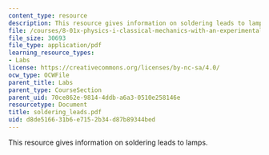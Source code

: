```yaml
---
content_type: resource
description: This resource gives information on soldering leads to lamps.
file: /courses/8-01x-physics-i-classical-mechanics-with-an-experimental-focus-fall-2002/d8de516631b6e7152b34d87b89344bed_soldering_leads.pdf
file_size: 30693
file_type: application/pdf
learning_resource_types:
- Labs
license: https://creativecommons.org/licenses/by-nc-sa/4.0/
ocw_type: OCWFile
parent_title: Labs
parent_type: CourseSection
parent_uid: 70ce862e-9814-4ddb-a6a3-0510e258146e
resourcetype: Document
title: soldering_leads.pdf
uid: d8de5166-31b6-e715-2b34-d87b89344bed
---
```

This resource gives information on soldering leads to lamps.